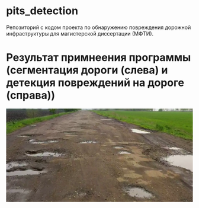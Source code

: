 # pits_detection
Репозиторий с кодом проекта по обнаружению повреждения дорожной инфраструктуры для магистерской диссертации (МФТИ).

# Результат примнеения программы (сегментация дороги (слева) и детекция повреждений на дороге (справа))
[![Видео: Детекция ям](./results/preview.png)](./results/detection.mp4)
